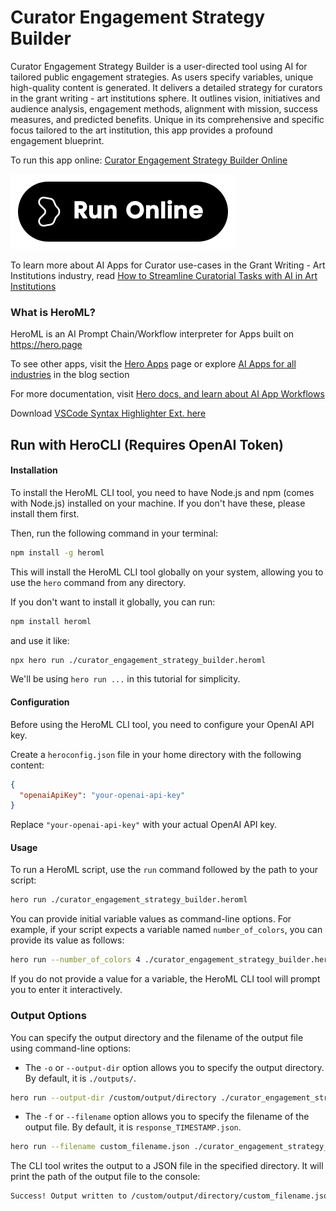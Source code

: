 # Curator Engagement Strategy Builder

Curator Engagement Strategy Builder is a user-directed tool using AI for tailored public engagement strategies. As users specify variables, unique high-quality content is generated. It delivers a detailed strategy for curators in the grant writing - art institutions sphere. It outlines vision, initiatives and audience analysis, engagement methods, alignment with mission,  success measures, and predicted benefits. Unique in its comprehensive and specific focus tailored to the art institution, this app provides a profound engagement blueprint.

To run this app online: [Curator Engagement Strategy Builder Online](https://hero.page/app/curator-engagement-strategy-builder-tailored-engagement-strategy-generator/AuukXWQ16b98eUfzMJK3)

[![Run Curator Engagement Strategy Builder Online](/assets/run.svg)](https://hero.page/app/curator-engagement-strategy-builder-tailored-engagement-strategy-generator/AuukXWQ16b98eUfzMJK3)

To learn more about AI Apps for Curator use-cases in the Grant Writing - Art Institutions industry, read [How to Streamline Curatorial Tasks with AI in Art Institutions](https://hero.page/blog/ai/grant-writing-art-institutions/how-to-streamline-curatorial-tasks-with-ai-in-art-institutions/170906)

### What is HeroML?
HeroML is an AI Prompt Chain/Workflow interpreter for Apps built on https://hero.page 

To see other apps, visit the [Hero Apps](https://hero.page/apps) page or explore [AI Apps for all industries](https://hero.page/blog) in the blog section

For more documentation, visit [Hero docs, and learn about AI App Workflows](https://hero.page/tutorials/introduction-to-heroml)

Download [VSCode Syntax Highlighter Ext. here](https://marketplace.visualstudio.com/items?itemName=hero-page.heroml)

## Run with HeroCLI (Requires OpenAI Token)

#### Installation

To install the HeroML CLI tool, you need to have Node.js and npm (comes with Node.js) installed on your machine. If you don't have these, please install them first. 

Then, run the following command in your terminal:

```bash
npm install -g heroml
```

This will install the HeroML CLI tool globally on your system, allowing you to use the `hero` command from any directory.

If you don't want to install it globally, you can run:

```bash
npm install heroml
```

and use it like:

```bash
npx hero run ./curator_engagement_strategy_builder.heroml
```

We'll be using `hero run ...` in this tutorial for simplicity.

#### Configuration

Before using the HeroML CLI tool, you need to configure your OpenAI API key. 

Create a `heroconfig.json` file in your home directory with the following content:

```json
{
  "openaiApiKey": "your-openai-api-key"
}
```

Replace `"your-openai-api-key"` with your actual OpenAI API key.

#### Usage

To run a HeroML script, use the `run` command followed by the path to your script:

```bash
hero run ./curator_engagement_strategy_builder.heroml
```

You can provide initial variable values as command-line options. For example, if your script expects a variable named `number_of_colors`, you can provide its value as follows:

```bash
hero run --number_of_colors 4 ./curator_engagement_strategy_builder.heroml
```

If you do not provide a value for a variable, the HeroML CLI tool will prompt you to enter it interactively.

### Output Options

You can specify the output directory and the filename of the output file using command-line options:

- The `-o` or `--output-dir` option allows you to specify the output directory. By default, it is `./outputs/`.

```bash
hero run --output-dir /custom/output/directory ./curator_engagement_strategy_builder.heroml
```

- The `-f` or `--filename` option allows you to specify the filename of the output file. By default, it is `response_TIMESTAMP.json`.

```bash
hero run --filename custom_filename.json ./curator_engagement_strategy_builder.heroml
```

The CLI tool writes the output to a JSON file in the specified directory. It will print the path of the output file to the console:

```bash
Success! Output written to /custom/output/directory/custom_filename.json
```

